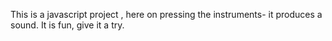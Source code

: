 This is a javascript project , here on pressing the instruments- it produces a sound.
It is fun, give it a try.
